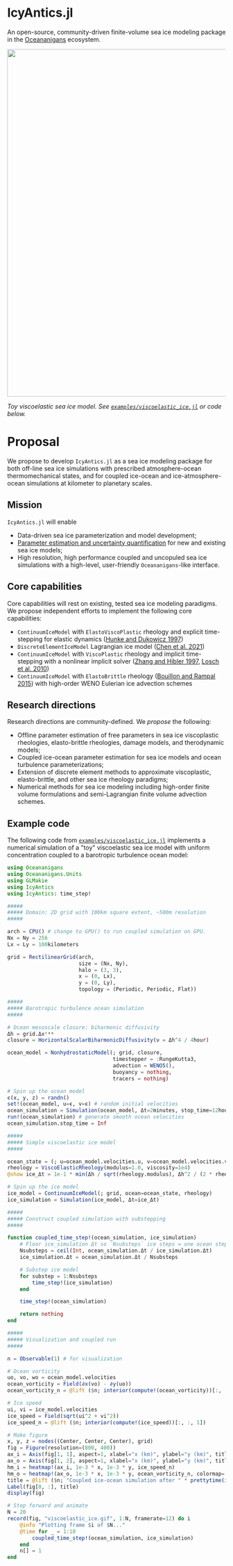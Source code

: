 # IcyAntics.jl

An open-source, community-driven finite-volume sea ice modeling package in the [Oceananigans](https://github.com/CliMA/Oceananigans.jl) ecosystem.

<p align="center">
  <img width=800 src=https://user-images.githubusercontent.com/15271942/158024239-926769a1-eebc-4da3-93ad-9b908c740270.gif>
</p>

_Toy viscoelastic sea ice model. See [`examples/viscoelastic_ice.jl`](https://github.com/glwagner/IcyAntics.jl/blob/main/examples/viscoelastic_ice.jl) or code below._

# Proposal

We propose to develop `IcyAntics.jl` as a sea ice modeling package for both off-line sea ice simulations with prescribed atmosphere-ocean thermomechanical states, and for coupled ice-ocean and ice-atmosphere-ocean simulations at kilometer to planetary scales.

## Mission

`IcyAntics.jl` will enable

* Data-driven sea ice parameterization and model development;
* [Parameter estimation and uncertainty quantification](https://github.com/CliMA/OceanLearning.jl) for new and existing sea ice models;
* High resolution, high performance coupled and uncopuled sea ice simulations with a high-level, user-friendly `Oceananigans`-like interface.

## Core capabilities

Core capabilities will rest on existing, tested sea ice modeling paradigms.
We propose independent efforts to implement the following core capabilities:

* `ContinuumIceModel` with `ElastoViscoPlastic` rheology and explicit time-stepping for elastic dynamics ([Hunke and Dukowicz 1997](https://journals.ametsoc.org/view/journals/phoc/27/9/1520-0485_1997_027_1849_aevpmf_2.0.co_2.xml))
* `DiscreteElementIceModel` Lagrangian ice model ([Chen et al. 2021](https://agupubs.onlinelibrary.wiley.com/doi/full/10.1029/2021MS002513))
* `ContinuumIceModel` with `ViscoPlastic` rheology and implicit time-stepping with a nonlinear implicit solver ([Zhang and Hibler 1997](https://agupubs.onlinelibrary.wiley.com/doi/epdf/10.1029/96JC03744), [Losch et al. 2010](https://www.sciencedirect.com/science/article/pii/S1463500309002418?casa_token=7X6zEGzN43EAAAAA:A1PtPqOSnE-8u9aHyvc2rfffv48yv7sJIbAwyhD1PHb3U_rNFcepGKOMa12wMXqXsI5QDlh4zg))
* `ContinuumIceModel` with `ElastoBrittle` rheology ([Bouillon and Rampal 2015](https://pdf.sciencedirectassets.com/272136/1-s2.0-S1463500315X00060/1-s2.0-S1463500315000694/main.pdf?X-Amz-Security-Token=IQoJb3JpZ2luX2VjELL%2F%2F%2F%2F%2F%2F%2F%2F%2F%2FwEaCXVzLWVhc3QtMSJIMEYCIQCs1kqp%2BBpXiVG60koGCe0Wpc292eMARVIcVDSUXhw7FwIhAJJNoDIOFwDcJD8q%2BCAD1UFXMolOLZ8TibWutXoY7RBmKvoDCCsQBBoMMDU5MDAzNTQ2ODY1IgwBqcjhBxfwG4nLmDoq1wMCAl1spG4A5IMYqlezqs7QsTEB1P0TABxb0yPkKmiwHuVfEYML7I7EfewmwNyqwhWWd0C4fc2nsnpeIB7E%2BKju2ihudPyL70YBSpY50oMqE6QX9Qnt07o8upoOgPXIT%2FND6Qo%2Fmtk4BRcd2uODp6odvSQmPfR5VylC4xxUAyV5W66T0ua7z8Bi0cokn3dSg3ku16J%2F4bnfr2xqJ35nq86iLEl5Q3z%2B94%2FIvzOiyqSByalu6Jaqx3ULHmYOZJwQXTkL7oybTP4Z3o%2BDcl2cPQqDzBBWhYsYW9BLADK3EZr9p9s36JvOxOLcT29zAy3lcK%2FJlQC4WRhFaIbOW6txqYx56XXs9v%2FlJaZtLAag9fpQaXdj0kg6wUHLLqrFNCd83%2BNJvpP7E0afLeMB9fx%2BZ1nR2fjP50sAN2i3U1e4mVE7d8KAinyGholy0uecCMx1IqiHKLoUhvnPV6dHprKkOZCSW0rK51U7KEY4nPQ2PmP15whd%2BwCY4ow5nfFOAXREBVMmhDOpNICGhkVOB8EbUH%2B%2F9AQYCg39e4nTmzq7j%2BxrzquO2rO7JlwvM56IJs8aMQtxRjzknBaG1kQdiT2fNyNDCyCDsfV33RopTHBUta%2BlCtj3uGDbN7kwodaxkQY6pAG0j%2FAzpjaW3Myr97MOPKqQ7a0au2%2BRKG2cUvKO1pYmnZRkq06C8UkWs1QbxF9yhp8zelr3su3cCt13%2B5wLTv1NgKJYYgOI719uRJKKTuFmuHRirTe3HbyP01vLJjUmKGtcuEYd2H6HfOP1WSRWhx9rC3E88wBtFAo0KtCP2g%2B9eFQxziGwXKO7%2FnxAYN2WMnDfUXhJ0yNx68TN5RLAR%2BGnryl9Gw%3D%3D&X-Amz-Algorithm=AWS4-HMAC-SHA256&X-Amz-Date=20220312T111726Z&X-Amz-SignedHeaders=host&X-Amz-Expires=300&X-Amz-Credential=ASIAQ3PHCVTYV7OWEDV7%2F20220312%2Fus-east-1%2Fs3%2Faws4_request&X-Amz-Signature=0ee5b17fa52b239764295cf0f9f6c9ba561fba76df731ce896ab0e75efb0411a&hash=80c54164ef9f7cb37b51fa64a5a89c8c4df85c25a9b275be20b4d8f3d0ab99ce&host=68042c943591013ac2b2430a89b270f6af2c76d8dfd086a07176afe7c76c2c61&pii=S1463500315000694&tid=spdf-3d9100a9-c727-4d95-9c28-4024733711c3&sid=3d8f14755775c04f054a795-b8f297429dffgxrqa&type=client&ua=4c0a030c5001565b5003&rr=6eac1f996c8c314f)) with high-order WENO Eulerian ice advection schemes

## Research directions

Research directions are community-defined.
We _propose_ the following:

* Offline parameter estimation of free parameters in sea ice viscoplastic rheologies, elasto-brittle rheologies, damage models, and therodynamic models;
* Coupled ice-ocean parameter estimation for sea ice models and ocean turbulence parameterizations;
* Extension of discrete element methods to approximate viscoplastic, elasto-brittle, and other sea ice rheology paradigms;
* Numerical methods for sea ice modeling including high-order finite volume formulations and semi-Lagrangian finite volume advection schemes.

## Example code

The following code from [`examples/viscoelastic_ice.jl`](https://github.com/glwagner/IcyAntics.jl/blob/main/examples/viscoelastic_ice.jl) implements a numerical simulation of a "toy" viscoelastic sea ice model with uniform concentration coupled to a barotropic turbulence ocean model:

```julia
using Oceananigans
using Oceananigans.Units
using GLMakie
using IcyAntics
using IcyAntics: time_step!

#####
##### Domain: 2D grid with 100km square extent, ~500m resolution
#####

arch = CPU() # change to GPU() to run coupled simulation on GPU.
Nx = Ny = 256
Lx = Ly = 100kilometers

grid = RectilinearGrid(arch,
                       size = (Nx, Ny),
                       halo = (3, 3),
                       x = (0, Lx),
                       y = (0, Ly),
                       topology = (Periodic, Periodic, Flat))

#####
##### Barotropic turbulence ocean simulation
#####

# Ocean mesoscale closure: biharmonic diffusivity
Δh = grid.Δxᶜᵃᵃ
closure = HorizontalScalarBiharmonicDiffusivity(ν = Δh^4 / 4hour)

ocean_model = NonhydrostaticModel(; grid, closure,
                                  timestepper = :RungeKutta3,
                                  advection = WENO5(),
                                  buoyancy = nothing,
                                  tracers = nothing)

# Spin up the ocean model
ϵ(x, y, z) = randn()
set!(ocean_model, u=ϵ, v=ϵ) # random initial velocities
ocean_simulation = Simulation(ocean_model, Δt=2minutes, stop_time=12hours)
run!(ocean_simulation) # generate smooth ocean velocities
ocean_simulation.stop_time = Inf

#####
##### Simple viscoelastic ice model
#####

ocean_state = (; u=ocean_model.velocities.u, v=ocean_model.velocities.v, ρ=1024.0)
rheology = ViscoElasticRheology(modulus=1.0, viscosity=1e4)
@show ice_Δt = 1e-1 * min(Δh / sqrt(rheology.modulus), Δh^2 / (2 * rheology.viscosity))

# Spin up the ice model
ice_model = ContinuumIceModel(; grid, ocean=ocean_state, rheology)
ice_simulation = Simulation(ice_model, Δt=ice_Δt)

#####
##### Construct coupled simulation with substepping
#####

function coupled_time_step!(ocean_simulation, ice_simulation)
    # Floor ice_simulation Δt so `Nsubsteps` ice steps = one ocean step.
    Nsubsteps = ceil(Int, ocean_simulation.Δt / ice_simulation.Δt)
    ice_simulation.Δt = ocean_simulation.Δt / Nsubsteps

    # Substep ice model
    for substep = 1:Nsubsteps
        time_step!(ice_simulation)
    end

    time_step!(ocean_simulation)

    return nothing
end

#####
##### Visualization and coupled run
#####

n = Observable(1) # for visualization

# Ocean vorticity
uo, vo, wo = ocean_model.velocities
ocean_vorticity = Field(∂x(vo) - ∂y(uo))
ocean_vorticity_n = @lift ($n; interior(compute!(ocean_vorticity))[:, :, 1])

# Ice speed
ui, vi = ice_model.velocities
ice_speed = Field(sqrt(ui^2 + vi^2))
ice_speed_n = @lift ($n; interior(compute!(ice_speed))[:, :, 1])

# Make figure
x, y, z = nodes((Center, Center, Center), grid)
fig = Figure(resolution=(800, 400))
ax_i = Axis(fig[1, 1], aspect=1, xlabel="x (km)", ylabel="y (km)", title="Ice speed")
ax_o = Axis(fig[1, 2], aspect=1, xlabel="x (km)", ylabel="y (km)", title="Ocean vorticity")
hm_i = heatmap!(ax_i, 1e-3 * x, 1e-3 * y, ice_speed_n)
hm_o = heatmap!(ax_o, 1e-3 * x, 1e-3 * y, ocean_vorticity_n, colormap=:redblue)
title = @lift ($n; "Coupled ice-ocean simulation after " * prettytime(ice_model.clock.time))
Label(fig[0, :], title)
display(fig)

# Step forward and animate
N = 20
record(fig, "viscoelastic_ice.gif", 1:N, framerate=12) do i
    @info "Plotting frame $i of $N..."
    @time for _ = 1:10
        coupled_time_step!(ocean_simulation, ice_simulation)
    end
    n[] = 1
end

```
